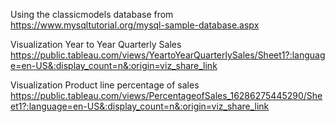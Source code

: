Using the classicmodels database from https://www.mysqltutorial.org/mysql-sample-database.aspx

Visualization Year to Year Quarterly Sales https://public.tableau.com/views/YeartoYearQuarterlySales/Sheet1?:language=en-US&:display_count=n&:origin=viz_share_link

Visualization Product line percentage of sales https://public.tableau.com/views/PercentageofSales_16286275445290/Sheet1?:language=en-US&:display_count=n&:origin=viz_share_link
